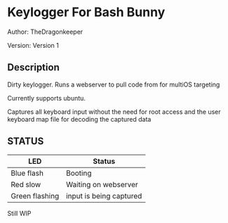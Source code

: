 # Keylogger For Bash Bunny

Author: TheDragonkeeper

Version: Version 1

## Description

Dirty keylogger.  Runs a webserver to pull code from for multiOS targeting

Currently supports ubuntu.

Captures all keyboard input without the need for root access and the user keyboard map file for decoding the captured data

## STATUS

| LED              | Status                                |
| ---------------- | ------------------------------------- |
| Blue flash       | Booting                               |
| Red slow         | Waiting on webserver                  |
| Green flashing   | input is being captured               |

Still WIP 


